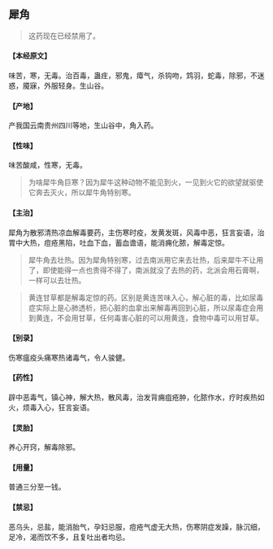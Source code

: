 ## 犀角

> 这药现在已经禁用了。

#### 【本经原文】
味苦，寒，无毒。治百毒，蛊疰，邪鬼，瘴气，杀钩吻，鸩羽，蛇毒，除邪，不迷惑，魇寐，外服轻身。生山谷。
#### 【产地】
产我国云南贵州四川等地，生山谷中，角入药。
#### 【性味】
味苦酸咸，性寒，无毒。

> 为啥犀牛角巨寒？‍因为犀牛这种动物不能见到火，一见到火它的欲望就驱使它奔去灭火，所以犀牛角特别寒。

#### 【主治】
犀角为散邪清热凉血解毒要药，主伤寒时疫，发黄发斑，风毒中恶，狂言妄语，治胃中大热，痘疮黑陷，吐血下血，蓄血谵语，能消痈化脓，解毒定惊。

> 犀牛角去壮热。因为犀角特别寒，过去南派用它来去壮热，后来犀牛不让用了，即使能得一点也贵得不得了，南派就没了去热的药，北派会用石膏啊，一样可以去壮热。

> 黄连甘草都是解毒定惊的药‍‍。区别是黄连苦味入心，解心脏的毒，比如尿毒症实际上是心肺透析，把心脏的血拿出来解毒再回到心脏，所以尿毒症会用到黄连，不会用甘草，任何毒害心脏的可以用黄连，食物中毒可以用甘草。‍‍‍‍‍‍

#### 【别录】
伤寒瘟疫头痛寒热诸毒气，令人骏健。
#### 【药性】
辟中恶毒气，镇心神，解大热，散风毒，治发背痈疽疮肿，化脓作水，疗时疾热如火，烦毒入心，狂言妄语。
#### 【灵胎】
养心开窍，解毒除邪。
#### 【用量】
普通三分至一钱。
#### 【禁忌】
恶乌头，忌盐，能消胎气，孕妇忌服，痘疮气虚无大热，伤寒阴症发躁，脉沉细，足冷，渴而饮不多，且复吐出者均忌。